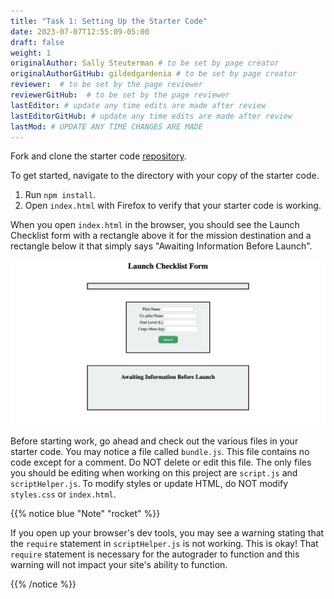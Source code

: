 ```yaml
---
title: "Task 1: Setting Up the Starter Code"
date: 2023-07-07T12:55:09-05:00
draft: false
weight: 1
originalAuthor: Sally Steuterman # to be set by page creator
originalAuthorGitHub: gildedgardenia # to be set by page creator
reviewer:  # to be set by the page reviewer
reviewerGitHub:  # to be set by the page reviewer
lastEditor: # update any time edits are made after review
lastEditorGitHub: # update any time edits are made after review
lastMod: # UPDATE ANY TIME CHANGES ARE MADE
---
```


Fork and clone the starter code [repository](https://github.com/LaunchCodeEducation/Launch-Checklist-Autograded).

To get started, navigate to the directory with your copy of the starter code. 

1. Run `npm install`.
1. Open `index.html` with Firefox to verify that your starter code is working.

When you open `index.html` in the browser, you should see the Launch Checklist form with a rectangle above it for the mission destination and a rectangle below it that simply says "Awaiting Information Before Launch".

![Image showing the form and the box stating that more information is needed before launch](pictures/form-starting-point.png)

Before starting work, go ahead and check out the various files in your starter code. You may notice a file called `bundle.js`. This file contains no code except for a comment. Do NOT delete or edit this file.
The only files you should be editing when working on this project are `script.js` and `scriptHelper.js`. To modify styles or update HTML, do NOT modify `styles.css` or `index.html`.

{{% notice blue "Note" "rocket" %}}

   If you open up your browser's dev tools, you may see a warning stating that the `require` statement in `scriptHelper.js` is not working.
   This is okay! That `require` statement is necessary for the autograder to function and this warning will not impact your site's ability to function.

{{% /notice %}}